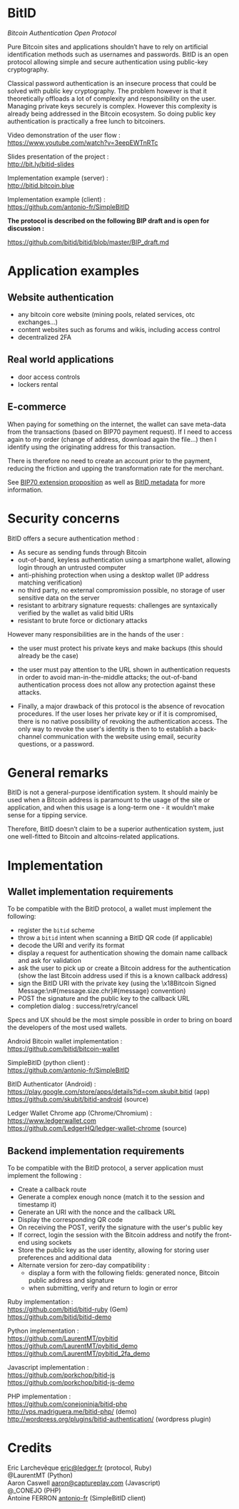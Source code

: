 BitID
=====

*Bitcoin Authentication Open Protocol*

Pure Bitcoin sites and applications shouldn’t have to rely on artificial identification methods such as usernames and passwords. BitID is an open protocol allowing simple and secure authentication using public-key cryptography.

Classical password authentication is an insecure process that could be solved with public key cryptography. The problem however is that it theoretically offloads a lot of complexity and responsibility on the user. Managing private keys securely is complex. However this complexity is already being addressed in the Bitcoin ecosystem. So doing public key authentication is practically a free lunch to bitcoiners.

Video demonstration of the user flow :  
https://www.youtube.com/watch?v=3eepEWTnRTc

Slides presentation of the project :  
http://bit.ly/bitid-slides

Implementation example (server) :  
http://bitid.bitcoin.blue

Implementation example (client) :  
https://github.com/antonio-fr/SimpleBitID  

**The protocol is described on the following BIP draft and is open for discussion :**

https://github.com/bitid/bitid/blob/master/BIP_draft.md

# Application examples

## Website authentication
* any bitcoin core website (mining pools, related services, otc exchanges…)
* content websites such as forums and wikis, including access control
* decentralized 2FA

## Real world applications
* door access controls
* lockers rental

## E-commerce
When paying for something on the internet, the wallet can save meta-data from the transactions (based on BIP70 payment request). If I need to access again to my order (change of address, download again the file...) then I identify using the originating address for this transaction.

There is therefore no need to create an account prior to the payment, reducing the friction and upping the transformation rate for the merchant.

See [BIP70 extension proposition](https://github.com/bitid/bitid/blob/master/bip70_extension.md) as well as [BitID metadata](https://github.com/bitid/bitid/blob/master/bitid_metadata.md) for more information.

# Security concerns

BitID offers a secure authentication method :
* As secure as sending funds through Bitcoin
* out-of-band, keyless authentication using a smartphone wallet, allowing login through an untrusted computer
* anti-phishing protection when using a desktop wallet (IP address matching verification)
* no third party, no external compromission possible, no storage of user sensitive data on the server
* resistant to arbitrary signature requests: challenges are syntaxically verified by the wallet as valid bitid URIs
* resistant to brute force or dictionary attacks

However many responsibilities are in the hands of the user :
* the user must protect his private keys and make backups (this should already be the case)
* the user must pay attention to the URL shown in authentication requests in order to avoid man-in-the-middle attacks; the out-of-band authentication process does not allow any protection against these attacks.

* Finally, a major drawback of this protocol is the absence of revocation procedures. If the user loses her private key or if it is compromised, there is no native possibility of revoking the authentication access. The only way to revoke the user's identity is then to to establish a back-channel communication with the website using email, security questions, or a password.

# General remarks

BitID is not a general-purpose identification system. It should mainly be used when a Bitcoin address is paramount to the usage of the site or application, and when this usage is a long-term one - it wouldn’t make sense for a tipping service.

Therefore, BitID doesn’t claim to be a superior authentication system, just one well-fitted to Bitcoin and altcoins-related applications.

# Implementation

## Wallet implementation requirements

To be compatible with the BitID protocol, a wallet must implement the following:
* register the `bitid` scheme
* throw a `bitid` intent when scanning a BitID QR code (if applicable)
* decode the URI and verify its format
* display a request for authentication showing the domain name callback and ask for validation
* ask the user to pick up or create a Bitcoin address for the authentication (show the last Bitcoin address used if this is a known callback address)
* sign the BitID URI with the private key (using the \x18Bitcoin Signed Message:\n#{message.size.chr}#{message} convention)
* POST the signature and the public key to the callback URL
* completion dialog : success/retry/cancel

Specs and UX should be the most simple possible in order to bring on board the developers of the most used wallets.

Android Bitcoin wallet implementation :  
https://github.com/bitid/bitcoin-wallet

SimpleBitID (python client) :  
https://github.com/antonio-fr/SimpleBitID  

BitID Authenticator (Android) :  
https://play.google.com/store/apps/details?id=com.skubit.bitid (app)     
https://github.com/skubit/bitid-android  (source)

Ledger Wallet Chrome app (Chrome/Chromium) :    
https://www.ledgerwallet.com    
https://github.com/LedgerHQ/ledger-wallet-chrome (source)

## Backend implementation requirements

To be compatible with the BitID protocol, a server application must implement the following :
* Create a callback route
* Generate a complex enough nonce (match it to the session and timestamp it)
* Generate an URI with the nonce and the callback URL
* Display the corresponding QR code
* On receiving the POST, verify the signature with the user's public key
* If correct, login the session with the Bitcoin address and notify the front-end using sockets
* Store the public key as the user identity, allowing for storing user preferences and additional data
* Alternate version for zero-day compatibility :
    * display a form with the following fields: generated nonce, Bitcoin public address and signature
    * when submitting, verify and return to login or error

Ruby implementation :  
https://github.com/bitid/bitid-ruby (Gem)  
https://github.com/bitid/bitid-demo

Python implementation :  
https://github.com/LaurentMT/pybitid  
https://github.com/LaurentMT/pybitid_demo  
https://github.com/LaurentMT/pybitid_2fa_demo

Javascript implementation :  
https://github.com/porkchop/bitid-js  
https://github.com/porkchop/bitid-js-demo  

PHP implementation :  
https://github.com/conejoninja/bitid-php  
http://vps.madriguera.me/bitid-php/ (demo)  
http://wordpress.org/plugins/bitid-authentication/ (wordpress plugin)

# Credits

Eric Larchevêque eric@ledger.fr (protocol, Ruby)  
@LaurentMT (Python)  
Aaron Caswell aaron@captureplay.com (Javascript)  
@_CONEJO (PHP)  
Antoine FERRON [antonio-fr](https://github.com/antonio-fr) (SimpleBitID client)  
